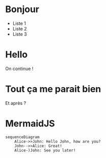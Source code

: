 # Bonjour

-   Liste 1
-   Liste 2
-   Liste 3

# Hello

On continue !

# Tout ça me parait bien

Et après ?

# MermaidJS

```mermaid
sequenceDiagram
    Alice->>John: Hello John, how are you?
    John-->>Alice: Great!
    Alice-)John: See you later!
```
